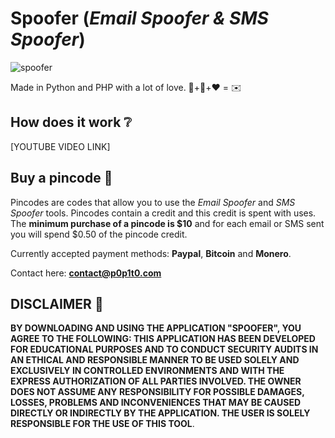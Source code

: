 # Spoofer (*Email Spoofer & SMS Spoofer*)

![spoofer](https://github.com/p0p1t0/spoofer/assets/148875004/11bc9fc6-f6af-4f69-b615-54df337c025a)

Made in Python and PHP with a lot of love. 🐍+🐘+❤️ = ✉️

## How does it work ❔

[YOUTUBE VIDEO LINK]

 ## Buy a pincode 🔑
 
Pincodes are codes that allow you to use the *Email Spoofer* and *SMS Spoofer* tools. Pincodes contain a credit and this credit is spent with uses. The **minimum purchase of a pincode is $10** and for each email or SMS sent you will spend $0.50 of the pincode credit.

Currently accepted payment methods: **Paypal**, **Bitcoin** and **Monero**.

Contact here: **contact@p0p1t0.com**

## DISCLAIMER 📜

 **BY DOWNLOADING AND USING THE APPLICATION "SPOOFER", YOU AGREE TO THE FOLLOWING: THIS APPLICATION HAS BEEN DEVELOPED FOR EDUCATIONAL PURPOSES AND TO CONDUCT SECURITY AUDITS IN AN ETHICAL AND RESPONSIBLE MANNER TO BE USED SOLELY AND EXCLUSIVELY IN CONTROLLED ENVIRONMENTS AND WITH THE EXPRESS AUTHORIZATION OF ALL PARTIES INVOLVED. THE OWNER DOES NOT ASSUME ANY RESPONSIBILITY FOR POSSIBLE DAMAGES, LOSSES, PROBLEMS AND INCONVENIENCES THAT MAY BE CAUSED DIRECTLY OR INDIRECTLY BY THE APPLICATION. THE USER IS SOLELY RESPONSIBLE FOR THE USE OF THIS TOOL**.
